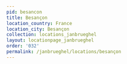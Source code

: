 ```yaml
---
pid: besancon
title: Besançon
location_country: France
location_city: Besançon
collection: locations_janbrueghel
layout: locationpage_janbrueghel
order: '032'
permalink: /janbrueghel/locations/besançon
---
```

